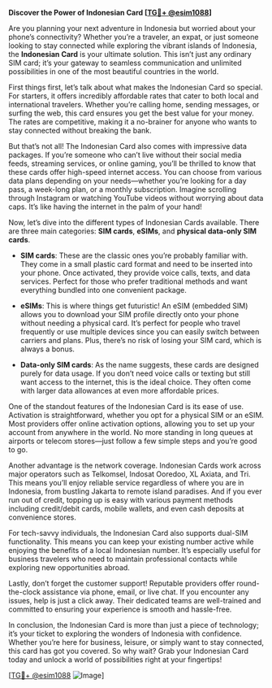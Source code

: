 **Discover the Power of Indonesian Card [[TG💪+ @esim1088](https://t.me/s/esim1088)]**

Are you planning your next adventure in Indonesia but worried about your phone’s connectivity? Whether you’re a traveler, an expat, or just someone looking to stay connected while exploring the vibrant islands of Indonesia, the **Indonesian Card** is your ultimate solution. This isn’t just any ordinary SIM card; it’s your gateway to seamless communication and unlimited possibilities in one of the most beautiful countries in the world.

First things first, let’s talk about what makes the Indonesian Card so special. For starters, it offers incredibly affordable rates that cater to both local and international travelers. Whether you’re calling home, sending messages, or surfing the web, this card ensures you get the best value for your money. The rates are competitive, making it a no-brainer for anyone who wants to stay connected without breaking the bank.

But that’s not all! The Indonesian Card also comes with impressive data packages. If you’re someone who can’t live without their social media feeds, streaming services, or online gaming, you’ll be thrilled to know that these cards offer high-speed internet access. You can choose from various data plans depending on your needs—whether you’re looking for a day pass, a week-long plan, or a monthly subscription. Imagine scrolling through Instagram or watching YouTube videos without worrying about data caps. It’s like having the internet in the palm of your hand!

Now, let’s dive into the different types of Indonesian Cards available. There are three main categories: **SIM cards**, **eSIMs**, and **physical data-only SIM cards**. 

- **SIM cards**: These are the classic ones you’re probably familiar with. They come in a small plastic card format and need to be inserted into your phone. Once activated, they provide voice calls, texts, and data services. Perfect for those who prefer traditional methods and want everything bundled into one convenient package.

- **eSIMs**: This is where things get futuristic! An eSIM (embedded SIM) allows you to download your SIM profile directly onto your phone without needing a physical card. It’s perfect for people who travel frequently or use multiple devices since you can easily switch between carriers and plans. Plus, there’s no risk of losing your SIM card, which is always a bonus.

- **Data-only SIM cards**: As the name suggests, these cards are designed purely for data usage. If you don’t need voice calls or texting but still want access to the internet, this is the ideal choice. They often come with larger data allowances at even more affordable prices.

One of the standout features of the Indonesian Card is its ease of use. Activation is straightforward, whether you opt for a physical SIM or an eSIM. Most providers offer online activation options, allowing you to set up your account from anywhere in the world. No more standing in long queues at airports or telecom stores—just follow a few simple steps and you’re good to go.

Another advantage is the network coverage. Indonesian Cards work across major operators such as Telkomsel, Indosat Ooredoo, XL Axiata, and Tri. This means you’ll enjoy reliable service regardless of where you are in Indonesia, from bustling Jakarta to remote island paradises. And if you ever run out of credit, topping up is easy with various payment methods including credit/debit cards, mobile wallets, and even cash deposits at convenience stores.

For tech-savvy individuals, the Indonesian Card also supports dual-SIM functionality. This means you can keep your existing number active while enjoying the benefits of a local Indonesian number. It’s especially useful for business travelers who need to maintain professional contacts while exploring new opportunities abroad.

Lastly, don’t forget the customer support! Reputable providers offer round-the-clock assistance via phone, email, or live chat. If you encounter any issues, help is just a click away. Their dedicated teams are well-trained and committed to ensuring your experience is smooth and hassle-free.

In conclusion, the Indonesian Card is more than just a piece of technology; it’s your ticket to exploring the wonders of Indonesia with confidence. Whether you’re here for business, leisure, or simply want to stay connected, this card has got you covered. So why wait? Grab your Indonesian Card today and unlock a world of possibilities right at your fingertips!

[[TG💪+ @esim1088](https://t.me/s/esim1088) ![Image](https://i.postimg.cc/Y0z9fWf4/image.png)]